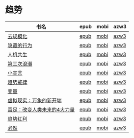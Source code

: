 # 趋势

| 书名 | epub | mobi | azw3 |
| --- | --- | --- | --- |
| [去规模化](http://ct.dalanmei.com/f/31084289-572112729-459f63) | [epub](http://ct.dalanmei.com/f/31084289-572112729-459f63) | [mobi](http://ct.dalanmei.com/f/31084289-571723056-410308) | [azw3](http://ct.dalanmei.com/f/31084289-572116981-93f233) |
| [隐藏的行为](http://ct.dalanmei.com/f/31084289-572116211-11ad0b) | [epub](http://ct.dalanmei.com/f/31084289-572116211-11ad0b) | [mobi](http://ct.dalanmei.com/f/31084289-571674855-1a3fc0) | [azw3](http://ct.dalanmei.com/f/31084289-572159536-da7f7e) |
| [人机共生](http://ct.dalanmei.com/f/31084289-572116883-44519f) | [epub](http://ct.dalanmei.com/f/31084289-572116883-44519f) | [mobi](http://ct.dalanmei.com/f/31084289-571658753-3b8c09) | [azw3](http://ct.dalanmei.com/f/31084289-572177940-589bf5) |
| [第三次浪潮](http://ct.dalanmei.com/f/31084289-571736267-62dfa5) | [epub](http://ct.dalanmei.com/f/31084289-571736267-62dfa5) | [mobi](http://ct.dalanmei.com/f/31084289-571607246-820199) | [azw3](http://ct.dalanmei.com/f/31084289-571914360-470435) |
| [小宣言](http://ct.dalanmei.com/f/31084289-571800329-d67d1a) | [epub](http://ct.dalanmei.com/f/31084289-571800329-d67d1a) | [mobi](http://ct.dalanmei.com/f/31084289-571531950-274f65) | [azw3](http://ct.dalanmei.com/f/31084289-571989097-530cbe) |
| [趋势戒律](http://ct.dalanmei.com/f/31084289-571802390-32cdc3) | [epub](http://ct.dalanmei.com/f/31084289-571802390-32cdc3) | [mobi](http://ct.dalanmei.com/f/31084289-571532928-1e674c) | [azw3](http://ct.dalanmei.com/f/31084289-571989730-30b28b) |
| [变量](http://ct.dalanmei.com/f/31084289-571806079-1302c5) | [epub](http://ct.dalanmei.com/f/31084289-571806079-1302c5) | [mobi](http://ct.dalanmei.com/f/31084289-571537737-b50f60) | [azw3](http://ct.dalanmei.com/f/31084289-571991589-60e898) |
| [虚拟现实：万象的新开端](None) | [epub](None) | [mobi](None) | [azw3](None) |
| [富足：改变人类未来的4大力量](http://ct.dalanmei.com/f/31084289-571772953-1124a0) | [epub](http://ct.dalanmei.com/f/31084289-571772953-1124a0) | [mobi](http://ct.dalanmei.com/f/31084289-571587535-9538a5) | [azw3](http://ct.dalanmei.com/f/31084289-571869369-3579c8) |
| [趋势红利](http://ct.dalanmei.com/f/31084289-571774909-ca99d4) | [epub](http://ct.dalanmei.com/f/31084289-571774909-ca99d4) | [mobi](http://ct.dalanmei.com/f/31084289-571498090-c3a5b9) | [azw3](http://ct.dalanmei.com/f/31084289-571872607-730ca0) |
| [必然](http://ct.dalanmei.com/f/31084289-595860449-0896c1) | [epub](http://ct.dalanmei.com/f/31084289-595860449-0896c1) | [mobi](http://ct.dalanmei.com/f/31084289-595858396-473dac) | [azw3](http://ct.dalanmei.com/f/31084289-595860122-959b51) |
